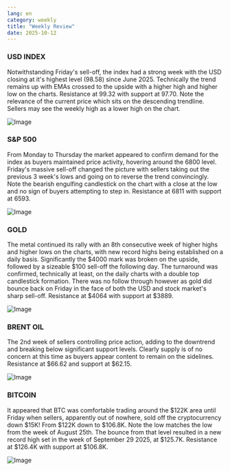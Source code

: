 ```yaml
---
lang: en
category: weekly
title: "Weekly Review"
date: 2025-10-12
---
```


### USD INDEX

Notwithstanding Friday's sell-off, the index had a strong week with the USD closing at it's highest level (98.58) since June 2025. Technically the trend remains up with EMAs crossed to the upside with a higher high and higher low on the charts. Resistance at 99.32 with support at 97.70. Note the relevance of the current price which sits on the descending trendline. Sellers may see the weekly high as a lower high on the chart. 

![Image](https://markleighedu.github.io/img/Oct-2025/12-Oct-2025/usdindex.jpg)

### S&P 500

From Monday to Thursday the market appeared to confirm demand for the index as buyers maintained price activity, hovering around the 6800 level. Friday's massive sell-off changed the picture with sellers taking out the previous 3 week's lows and going on to reverse the trend convincingly. Note the bearish engulfing candlestick on the chart with a close at the low and no sign of buyers attempting to step in. Resistance at 6811 with support at 6593. 

![Image](https://markleighedu.github.io/img/Oct-2025/12-Oct-2025/sp500.jpg)

### GOLD

The metal continued its rally with an 8th consecutive week of higher highs and higher lows on the charts, with new record highs being established on a daily basis. Significantly the $4000 mark was broken on the upside, followed by a sizeable $100 sell-off the following day. The turnaround was confirmed, technically at least, on the daily charts with a double top candlestick formation. There was no follow through however as gold did bounce back on Friday in the face of both the USD and stock market's sharp sell-off. Resistance at $4064 with support at $3889.  

![Image](https://markleighedu.github.io/img/Oct-2025/12-Oct-2025/gold.jpg)

### BRENT OIL

The 2nd week of sellers controlling price action, adding to the downtrend and breaking below significant support levels. Clearly supply is of no concern at this time as buyers appear content to remain on the sidelines. Resistance at $66.62 and support at $62.15. 

![Image](https://markleighedu.github.io/img/Oct-2025/12-Oct-2025/brentoil.jpg)

### BITCOIN

It appeared that BTC was comfortable trading around the $122K area until Friday when sellers, apparently out of nowhere, sold off the cryptocurrency down $15K! From $122K down to $106.8K. Note the low matches the low from the week of August 25th. The bounce from that level resulted in a new record high set in the week of September 29 2025, at $125.7K. Resistance at $126.4K with support at $106.8K.  

![Image](https://markleighedu.github.io/img/Oct-2025/12-Oct-2025/bitcoin.jpg)


